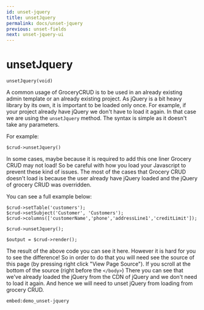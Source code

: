 ```yaml
---
id: unset-jquery
title: unsetJquery
permalink: docs/unset-jquery
previous: unset-fields
next: unset-jquery-ui
---
```


# unsetJquery


<pre><code class="language-php">unsetJquery(void)</code></pre>
A common usage of GroceryCRUD is to be used in an already existing admin template or an already existing project. As jQuery is a bit heavy library by its own, it is important to be loaded only once. For example, if your project already have jQuery we don't have to load it again. In that case we are using the <code>unsetJquery</code> method. The syntax is simple as it doesn't take any parameters. 

For example:
<pre><code class="language-php">$crud->unsetJquery()</code></pre>

In some cases, maybe because it is required to add this one liner Grocery CRUD may not load! So be careful with how you load your Javascript to prevent these kind of issues. The most of the cases that Grocery CRUD doesn't load is because the user already have jQuery loaded and the jQuery of grocery CRUD was overridden.

You can see a full example below:
<pre><code class="language-php">$crud->setTable('customers');
$crud->setSubject('Customer', 'Customers');
$crud->columns(['customerName','phone','addressLine1','creditLimit']);

$crud->unsetJquery();

$output = $crud->render();</code></pre>

The result of the above code you can see it here. However it is hard for you to see the difference! So in order to do that you will need see the source of this page (by pressing right click "View Page Source"). If you scroll at the bottom of the source (right before the <code>&lt;/body&gt;</code>) There you can see that we've already loaded the jQuery from the CDN of jQuery and we don't need to load it again. And hence we will need to unset jQuery from loading from grocery CRUD.

`embed:demo_unset-jquery`